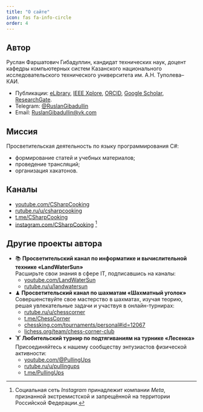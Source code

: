```yaml
---
title: "О сайте"
icon: fas fa-info-circle
order: 4
---
```


## Автор

Руслан Фаршатович Гибадуллин, кандидат технических наук, доцент кафедры компьютерных систем Казанского национального исследовательского технического университета им. А.Н. Туполева–КАИ.
- Публикации: [eLibrary](https://www.elibrary.ru/author_items.asp?authorid=830879), [IEEE Xplore](https://ieeexplore.ieee.org/author/37085772621), [ORCID](https://orcid.org/0000-0001-9359-911X), [Google Scholar](https://scholar.google.com/citations?user=z84Y_r0AAAAJ), [ResearchGate](https://www.researchgate.net/profile/Ruslan-Gibadullin).
- Telegram: [@RuslanGibadullin](https://t.me/RuslanGibadullin)
- Email: [RuslanGibadullin@vk.com](mailto:RuslanGibadullin@vk.com)

## Миссия

Просветительская деятельность по языку программирования C#: 

- формирование статей и учебных материалов;
- проведение трансляций;
- организация хакатонов.

## Каналы

- [youtube.com/CSharpCooking](https://www.youtube.com/CSharpCooking) 
- [rutube.ru/u/csharpcooking](https://rutube.ru/u/csharpcooking/)
- [t.me/CSharpCooking](https://t.me/CSharpCooking)
- [instagram.com/CSharpCooking](https://www.instagram.com/CSharpCooking/) [^†]

## Другие проекты автора

- 📚 **Просветительский канал по информатике и вычислительной технике «LandWaterSun»**  
  Расширьте свои знания в сфере IT, подписавшись на каналы: 
  - [youtube.com/LandWaterSun](https://www.youtube.com/LandWaterSun)
  - [rutube.ru/u/landwatersun](https://rutube.ru/u/landwatersun/)
- ♟ **Просветительский канал по шахматам «Шахматный уголок»**  
  Совершенствуйте свое мастерство в шахматах, изучая теорию, решая увлекательные задачи и участвуя в онлайн-турнирах:
  -  [rutube.ru/u/chesscorner](https://rutube.ru/u/chesscorner/)
  -  [t.me/ChessCorner](https://t.me/ChessCorner)
  -  [chessking.com/tournaments/personal#id=12067](https://chessking.com/tournaments/personal#id=12067)
  -  [lichess.org/team/chess-corner-club](https://lichess.org/team/chess-corner-club)
- 🏋 **Любительский турнир по подтягиваниям на турнике «Лесенка»**  
  Присоединяйтесь к нашему сообществу энтузиастов физической активности:
  - [youtube.com/@PullingUps](https://www.youtube.com/@PullingUps)
  - [rutube.ru/u/pullingups](https://rutube.ru/u/pullingups/)
  -  [t.me/PullingUps](https://t.me/PullingUps)

[^†]: Социальная сеть *Instagram* принадлежит компании *Meta*, признанной экстремистской и запрещённой на территории Российской Федерации.